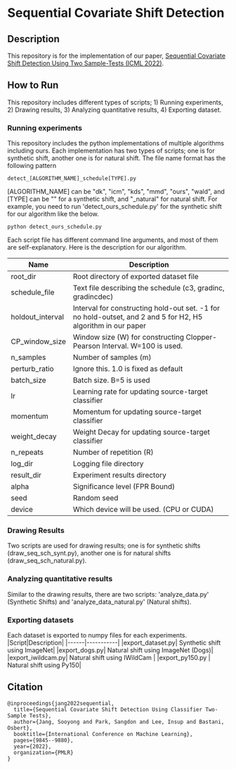# Sequential Covariate Shift Detection

## Description
This repository is for the implementation of our paper, [Sequential Covariate Shift Detection Using Two Sample-Tests (ICML 2022)](https://proceedings.mlr.press/v162/jang22a/jang22a.pdf).


## How to Run
This repository includes different types of scripts; 1) Running experiments, 2) Drawing results, 3) Analyzing quantitative results, 4) Exporting dataset.

### Running experiments
This repository includes the python implementations of multiple algorithms including ours.
Each implementation has two types of scripts; one is for synthetic shift, another one is for natural shift.
The file name format has the following pattern
```
detect_[ALGORITHM_NAME]_schedule[TYPE].py
```

[ALGORITHM_NAME] can be "dk", "icm", "kds", "mmd", "ours", "wald", and [TYPE] can be "" for a synthetic shift, and "_natural" for natural shift.
For example, you need to run 'detect_ours_schedule.py' for the synthetic shift for our algorithm like the below. 


```
python detect_ours_schedule.py
```

Each script file has different command line arguments, and most of them are self-explanatory.
Here is the description for our algorithm.

|Name|Description|
|----|-----------|
|root_dir| Root directory of exported dataset file|
|schedule_file| Text file describing the schedule (c3, gradinc, gradincdec)|
|holdout_interval| Interval for constructing hold-out set. -1 for no hold-outset, and 2 and 5 for H2, H5 algorithm in our paper|
|CP_window_size| Window size (W) for constructing Clopper-Pearson Interval. W=100 is used.|
|n_samples|Number of samples (m)|
|perturb_ratio|Ignore this. 1.0 is fixed as default|
|batch_size|Batch size. B=5 is used|
|lr|Learning rate for updating source-target classifier|
|momentum|Momentum for updating source-target classifier|
|weight_decay|Weight Decay for updating source-target classifier|
|n_repeats|Number of repetition (R)|
|log_dir|Logging file directory|
|result_dir|Experiment results directory|
|alpha|Significance level (FPR Bound)|
|seed|Random seed|
|device|Which device will be used. (CPU or CUDA)|

### Drawing Results
Two scripts are used for drawing results; one is for synthetic shifts (draw_seq_sch_synt.py), another one is for natural shifts (draw_seq_sch_natural.py).

### Analyzing quantitative results
Similar to the drawing results, there are two scripts: 'analyze_data.py' (Synthetic Shifts) and 'analyze_data_natural.py' (Natural shifts).

### Exporting datasets
Each dataset is exported to numpy files for each experiments.
|Script|Description|
|------|-----------|
|export_dataset.py| Synthetic shift using ImageNet|
|export_dogs.py| Natural shift using ImageNet (Dogs)|
|export_iwildcam.py| Natural shift using IWildCam |
|export_py150.py | Natural shift using Py150|

## Citation
```
@inproceedings{jang2022sequential,
  title={Sequential Covariate Shift Detection Using Classifier Two-Sample Tests},
  author={Jang, Sooyong and Park, Sangdon and Lee, Insup and Bastani, Osbert},
  booktitle={International Conference on Machine Learning},
  pages={9845--9880},
  year={2022},
  organization={PMLR}
}
```
